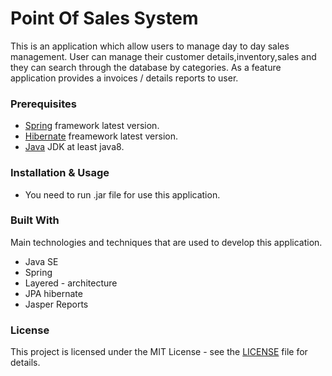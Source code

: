 # Point Of Sales System

This is an application which allow users to manage day to day sales management. User can manage their customer details,inventory,sales and they can search through the database by categories. As a feature application provides a  invoices / details reports to user.

### Prerequisites
* [Spring](https://spring.io/) framework latest version.
* [Hibernate](https://hibernate.org/orm/releases/5.4/) freamework latest  version.
* [Java](https://www.oracle.com/technetwork/java/javase/downloads/index.html) JDK at least java8.

### Installation & Usage
* You need to run .jar file for use this application.

### Built With

Main technologies and techniques that are used to develop this application.
* Java SE
* Spring
* Layered - architecture
* JPA hibernate
* Jasper Reports

### License
This project is licensed under the MIT License - see the [LICENSE](https://github.com/ashankaushalya97/Point-Of-Sales-SpringJPA/blob/spring/LICENSE) file for details.



